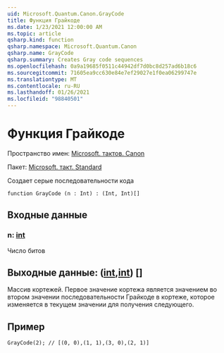 ```yaml
---
uid: Microsoft.Quantum.Canon.GrayCode
title: Функция Грайкоде
ms.date: 1/23/2021 12:00:00 AM
ms.topic: article
qsharp.kind: function
qsharp.namespace: Microsoft.Quantum.Canon
qsharp.name: GrayCode
qsharp.summary: Creates Gray code sequences
ms.openlocfilehash: 0a9a19685f0511c44942df7d0bc8d257ad6b18c6
ms.sourcegitcommit: 71605ea9cc630e84e7ef29027e1f0ea06299747e
ms.translationtype: MT
ms.contentlocale: ru-RU
ms.lasthandoff: 01/26/2021
ms.locfileid: "98840501"
---
```

# <a name="graycode-function"></a>Функция Грайкоде

Пространство имен: [Microsoft. тактов. Canon](xref:Microsoft.Quantum.Canon)

Пакет: [Microsoft. такт. Standard](https://nuget.org/packages/Microsoft.Quantum.Standard)


Создает серые последовательности кода

```qsharp
function GrayCode (n : Int) : (Int, Int)[]
```


## <a name="input"></a>Входные данные

### <a name="n--int"></a>n: [int](xref:microsoft.quantum.lang-ref.int)

Число битов



## <a name="output--intint"></a>Выходные данные: ([int](xref:microsoft.quantum.lang-ref.int),[int](xref:microsoft.quantum.lang-ref.int)) []

Массив кортежей. Первое значение кортежа является значением во втором значении последовательности Грайкоде в кортеже, которое изменяется в текущем значении для получения следующего.

## <a name="example"></a>Пример

```qsharp
GrayCode(2); // [(0, 0),(1, 1),(3, 0),(2, 1)]
```